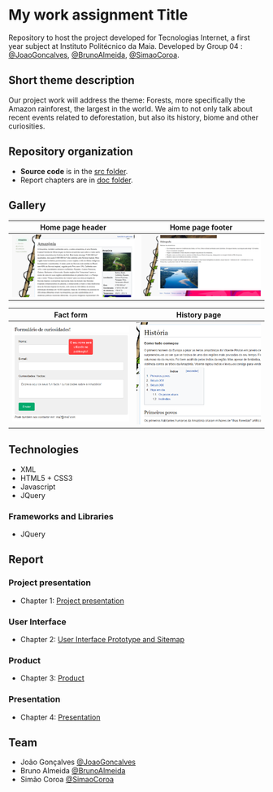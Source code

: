 # My work assignment Title

Repository to host the project developed for Tecnologias Internet, a first year subject at Instituto Politécnico da Maia. Developed by Group 04 : [@JoaoGoncalves](https://github.com/joaogoncalves7), [@BrunoAlmeida](https://github.com/TheHike), [@SimaoCoroa](https://github.com/SimaoCoroa).

## Short theme description

Our project work will address the theme: Forests, more specifically the Amazon rainforest, the largest in the world. We aim to not only talk about recent events related to deforestation, but also its history, biome and other curiosities.

## Repository organization

* **Source code** is in the [src folder](src/).
* Report chapters are in [doc folder](doc/).

## Gallery

Home page header            |  Home page footer 
:-------------------------:|:-------------------------:
![](doc/images/home_header.png)  |  ![](doc/images/home_footer.png)

Fact form            |  History page
:-------------------------:|:-------------------------:
![](doc/images/fact_form.png)  |  ![](doc/images/how_it_started.png)


## Technologies

* XML
* HTML5 + CSS3
* Javascript
* JQuery

### Frameworks and Libraries

* JQuery

## Report
### Project presentation
* Chapter 1: [Project presentation](doc/c1.md)
### User Interface 
* Chapter 2: [User Interface Prototype and Sitemap](doc/c2.md)
### Product
* Chapter 3: [Product](doc/c3.md)
### Presentation
* Chapter 4: [Presentation](doc/c4.md)

## Team
* João Gonçalves [@JoaoGoncalves](https://github.com/joaogoncalves7)
* Bruno Almeida [@BrunoAlmeida](https://github.com/TheHike)
* Simão Coroa [@SimaoCoroa](https://github.com/SimaoCoroa)
